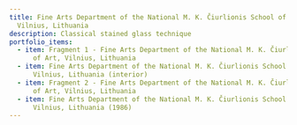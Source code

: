 ```yaml
---
title: Fine Arts Department of the National M. K. Čiurlionis School of Art,
  Vilnius, Lithuania
description: Classical stained glass technique
portfolio_items:
  - item: Fragment 1 - Fine Arts Department of the National M. K. Čiurlionis School
      of Art, Vilnius, Lithuania
  - item: Fine Arts Department of the National M. K. Čiurlionis School of Art,
      Vilnius, Lithuania (interior)
  - item: Fragment 2 - Fine Arts Department of the National M. K. Čiurlionis School
      of Art, Vilnius, Lithuania
  - item: Fine Arts Department of the National M. K. Čiurlionis School of Art,
      Vilnius, Lithuania (1986)
---
```

